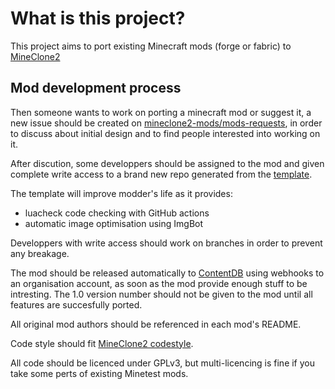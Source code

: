 # What is this project?

This project aims to port existing Minecraft mods (forge or fabric) to [MineClone2](https://git.minetest.land/MineClone2/MineClone2)

## Mod development process

Then someone wants to work on porting a minecraft mod or suggest it, a new issue should be created on [mineclone2-mods/mods-requests](https://github.com/mineclone2-mods/mods-requests/issues), in order to discuss about initial design and to find people interested into working on it.

After discution, some developpers should be assigned to the mod and given complete write access to a brand new repo generated from the [template](https://github.com/mineclone2-mods/template-mod).

The template will improve modder's life as it provides:
- luacheck code checking with GitHub actions
- automatic image optimisation using ImgBot

Developpers with write access should work on branches in order to prevent any breakage.

The mod should be released automatically to [ContentDB](https://content.minetest.net/) using webhooks to an organisation account, as soon as the mod provide enough stuff to be intresting. The 1.0 version number should not be given to the mod until all features are succesfully ported.

All original mod authors should be referenced in each mod's README.

Code style should fit [MineClone2 codestyle](https://git.minetest.land/MineClone2/MineClone2/src/branch/master/CONTRIBUTING.md#stick-to-our-guidelines).

All code should be licenced under GPLv3, but multi-licencing is fine if you take some perts of existing Minetest mods. 
